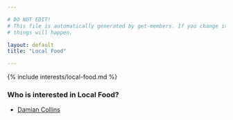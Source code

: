 ```yaml
---

# DO NOT EDIT!
# This file is automatically generated by get-members. If you change it, bad
# things will happen.

layout: default
title: "Local Food"

---
```


{% include interests/local-food.md %}

### Who is interested in Local Food?


* [Damian Collins](../members/damian-collins.html)
